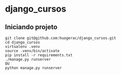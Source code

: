 # django_cursos

## Iniciando projeto

```shell
git clone git@github.com:huogerac/django_cursos.git
cd django_cursos
virtualenv .venv
source .venv/bin/activate
pip install -r requirements.txt
./manage.py runserver
OU
python manage.py runserver
```

